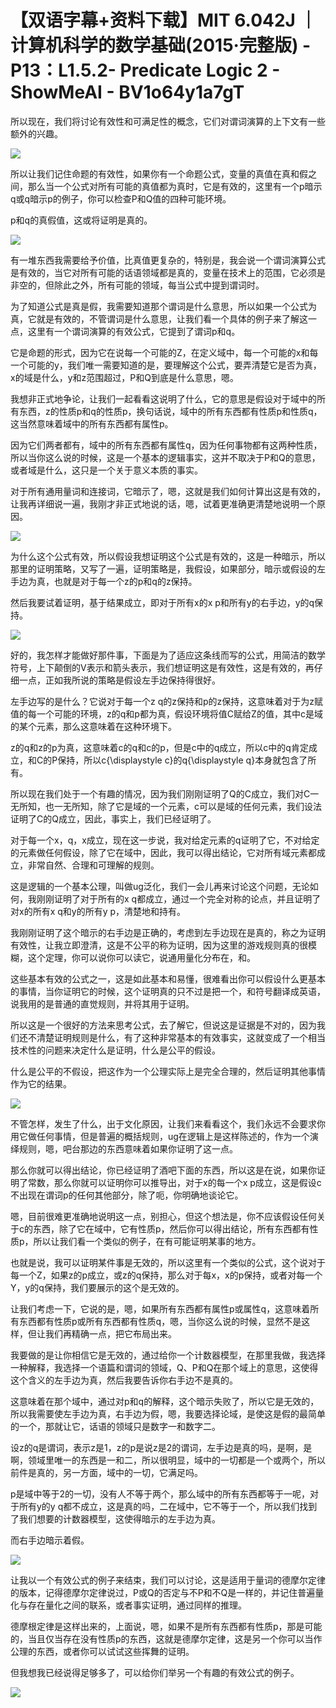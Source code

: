 # 【双语字幕+资料下载】MIT 6.042J ｜ 计算机科学的数学基础(2015·完整版) - P13：L1.5.2- Predicate Logic 2 - ShowMeAI - BV1o64y1a7gT

所以现在，我们将讨论有效性和可满足性的概念，它们对谓词演算的上下文有一些额外的兴趣。

![](img/890649ece76ad80825ef93cc856478ae_1.png)

所以让我们记住命题的有效性，如果你有一个命题公式，变量的真值在真和假之间，那么当一个公式对所有可能的真值都为真时，它是有效的，这里有一个p暗示q或q暗示p的例子，你可以检查P和Q值的四种可能环境。

p和q的真假值，这或将证明是真的。

![](img/890649ece76ad80825ef93cc856478ae_3.png)

有一堆东西我需要给予价值，比真值更复杂的，特别是，我会说一个谓词演算公式是有效的，当它对所有可能的话语领域都是真的，变量在技术上的范围，它必须是非空的，但除此之外，所有可能的领域，每当公式中提到谓词时。

为了知道公式是真是假，我需要知道那个谓词是什么意思，所以如果一个公式为真，它就是有效的，不管谓词是什么意思，让我们看一个具体的例子来了解这一点，这里有一个谓词演算的有效公式，它提到了谓词p和q。

它是命题的形式，因为它在说每一个可能的Z，在定义域中，每一个可能的x和每一个可能的y，我们唯一需要知道的是，要理解这个公式，要弄清楚它是否为真，x的域是什么，y和z范围超过，P和Q到底是什么意思，嗯。

我想非正式地争论，让我们一起看看这说明了什么，它的意思是假设对于域中的所有东西，z的性质p和q的性质p，换句话说，域中的所有东西都有性质p和性质q，这当然意味着域中的所有东西都有属性p。

因为它们两者都有，域中的所有东西都有属性q，因为任何事物都有这两种性质，所以当你这么说的时候，这是一个基本的逻辑事实，这并不取决于P和Q的意思，或者域是什么，这只是一个关于意义本质的事实。

对于所有通用量词和连接词，它暗示了，嗯，这就是我们如何计算出这是有效的，让我再详细说一遍，我刚才非正式地说的话，嗯，试着更准确更清楚地说明一个原因。



![](img/890649ece76ad80825ef93cc856478ae_5.png)

为什么这个公式有效，所以假设我想证明这个公式是有效的，这是一种暗示，所以那里的证明策略，又写了一遍，证明策略是，我假设，如果部分，暗示或假设的左手边为真，也就是对于每一个z的p和q的z保持。

然后我要试着证明，基于结果成立，即对于所有x的x p和所有y的右手边，y的q保持。

![](img/890649ece76ad80825ef93cc856478ae_7.png)

好的，我怎样才能做好那件事，下面是为了适应这条线而写的公式，用简洁的数学符号，上下颠倒的V表示和箭头表示，我们想证明这是有效性，这是有效的，再仔细一点，正如我所说的策略是假设左手边保持得很好。

左手边写的是什么？它说对于每一个z q的z保持和p的z保持，这意味着对于为z赋值的每一个可能的环境，z的q和p都为真，假设环境将值C赋给Z的值，其中c是域的某个元素，那么这意味着在这种环境下。

z的q和z的p为真，这意味着c的q和c的p，但是c中的q成立，所以c中的q肯定成立，和C的P保持，所以c{\displaystyle c}的q{\displaystyle q}本身就包含了所有。

所以现在我们处于一个有趣的情况，因为我们刚刚证明了Q的C成立，我们对C一无所知，也一无所知，除了它是域的一个元素，c可以是域的任何元素，我们设法证明了C的Q成立，因此，事实上，我们已经证明了。

对于每一个x，q，x成立，现在这一步说，我对给定元素的q证明了它，不对给定的元素做任何假设，除了它在域中，因此，我可以得出结论，它对所有域元素都成立，非常自然、合理和可理解的规则。

这是逻辑的一个基本公理，叫做ug泛化，我们一会儿再来讨论这个问题，无论如何，我刚刚证明了对于所有的x q都成立，通过一个完全对称的论点，并且证明了对x的所有x q和y的所有y p，清楚地和持有。

我刚刚证明了这个暗示的右手边是正确的，考虑到左手边现在是真的，称之为证明有效性，让我立即澄清，这是不公平的称为证明，因为这里的游戏规则真的很模糊，这个定理，你可以说你可以读它，说通用量化分布在，和。

这些基本有效的公式之一，这是如此基本和易懂，很难看出你可以假设什么更基本的事情，当你证明它的时候，这个证明真的只不过是把一个，和符号翻译成英语，说我用的是普通的直觉规则，并将其用于证明。

所以这是一个很好的方法来思考公式，去了解它，但说这是证据是不对的，因为我们还不清楚证明规则是什么，有了这种非常基本的有效事实，这就变成了一个相当技术性的问题来决定什么是证明，什么是公平的假设。

什么是公平的不假设，把这作为一个公理实际上是完全合理的，然后证明其他事情作为它的结果。

![](img/890649ece76ad80825ef93cc856478ae_9.png)

不管怎样，发生了什么，出于文化原因，让我们来看看这个，我们永远不会要求你用它做任何事情，但是普遍的概括规则，ug在逻辑上是这样陈述的，作为一个演绎规则，嗯，吧台那边的东西意味着如果你证明了这一点。

那么你就可以得出结论，你已经证明了酒吧下面的东西，所以这是在说，如果你证明了常数，那么你就可以证明你可以推导出，对于x的每一个x p成立，这是假设c不出现在谓词p的任何其他部分，除了呃，你明确地谈论它。

嗯，目前很难更准确地说明这一点，别担心，但这个想法是，你不应该假设任何关于c的东西，除了它在域中，它有性质p，然后你可以得出结论，所有东西都有性质p，所以让我们看一个类似的例子，在有可能证明某事的地方。

也就是说，我可以证明某件事是无效的，所以这里有一个类似的公式，这个说对于每一个Z，如果z的p成立，或z的q保持，那么对于每x，x的p保持，或者对每一个Y，y的q保持，我们要展示的这个是无效的。

让我们考虑一下，它说的是，嗯，如果所有东西都有属性p或属性q，这意味着所有东西都有性质p或所有东西都有性质q，嗯，当你这么说的时候，显然不是这样，但让我们再精确一点，把它布局出来。

我要做的是让你相信它是无效的，通过给你一个计数器模型，在那里我做，我选择一种解释，我选择一个语篇和谓词的领域，Q、P和Q在那个域上的意思，这使得这个含义的左手边为真，然后我要告诉你右手边不是真的。

这意味着在那个域中，通过对p和q的解释，这个暗示失败了，所以它是无效的，所以我需要使左手边为真，右手边为假，嗯，我要选择论域，是使这是假的最简单的一个，那就让它，话语的领域只是数字一和数字二。

设z的q是谓词，表示z是1，z的p是说z是2的谓词，左手边是真的吗，是啊，是啊，领域里唯一的东西是一和二，所以很明显，域中的一切都是一个或两个，所以前件是真的，另一方面，域中的一切，它满足吗。

p是域中等于2的一切，没有人不等于两个，那么域中的所有东西都等于一呢，对于所有y的y q都不成立，这是真的吗，二在域中，它不等于一个，所以我们找到了我们想要的计数器模型，这使得暗示的左手边为真。

而右手边暗示着假。

![](img/890649ece76ad80825ef93cc856478ae_11.png)

让我以一个有效公式的例子来结束，我们可以讨论，这是适用于量词的德摩尔定律的版本，记得德摩尔定律说过，P或Q的否定与不P和不Q是一样的，并记住普遍量化与存在量化之间的联系，或者事实证明，通过同样的推理。

德摩根定律是这样出来的，上面说，嗯，如果不是所有东西都有性质p，那是可能的，当且仅当存在没有性质p的东西，这就是德摩尔定律，这是另一个你可以当作公理的东西，或者你可以试试这些挥舞的证明。

但我想我已经说得足够多了，可以给你们举另一个有趣的有效公式的例子。

![](img/890649ece76ad80825ef93cc856478ae_13.png)